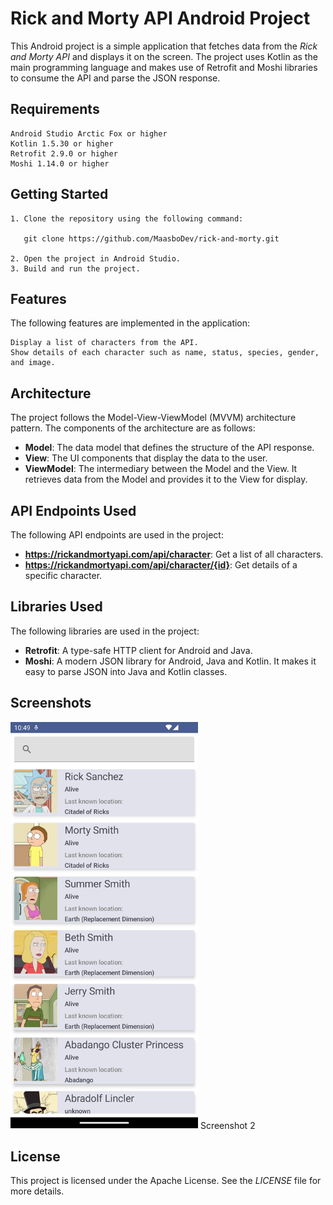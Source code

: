 # Rick and Morty API Android Project

This Android project is a simple application that fetches data from the _Rick and Morty API_ and
displays it on the screen. The project uses Kotlin as the main programming language and makes use of
Retrofit and Moshi libraries to consume the API and parse the JSON response.

## Requirements

    Android Studio Arctic Fox or higher
    Kotlin 1.5.30 or higher
    Retrofit 2.9.0 or higher
    Moshi 1.14.0 or higher

## Getting Started

    1. Clone the repository using the following command:

       git clone https://github.com/MaasboDev/rick-and-morty.git

    2. Open the project in Android Studio.
    3. Build and run the project.

## Features

The following features are implemented in the application:

    Display a list of characters from the API.
    Show details of each character such as name, status, species, gender, and image.

## Architecture

The project follows the Model-View-ViewModel (MVVM) architecture pattern. The components of the architecture are as follows:

* **Model**: The data model that defines the structure of the API response.
* **View**: The UI components that display the data to the user.
* **ViewModel**: The intermediary between the Model and the View. It retrieves data from the Model
  and provides it to the View for display.

## API Endpoints Used

The following API endpoints are used in the project:

* **https://rickandmortyapi.com/api/character**: Get a list of all characters.
* **https://rickandmortyapi.com/api/character/{id}**: Get details of a specific character.

## Libraries Used

The following libraries are used in the project:

* **Retrofit**: A type-safe HTTP client for Android and Java.
* **Moshi**: A modern JSON library for Android, Java and Kotlin. It makes it easy to parse JSON into
  Java and Kotlin classes.

## Screenshots

<img src="app/src/main/res/drawable/homescreen.png" width="300">  
Screenshot 2  

## License

This project is licensed under the Apache License. See the _LICENSE_ file for more details.
